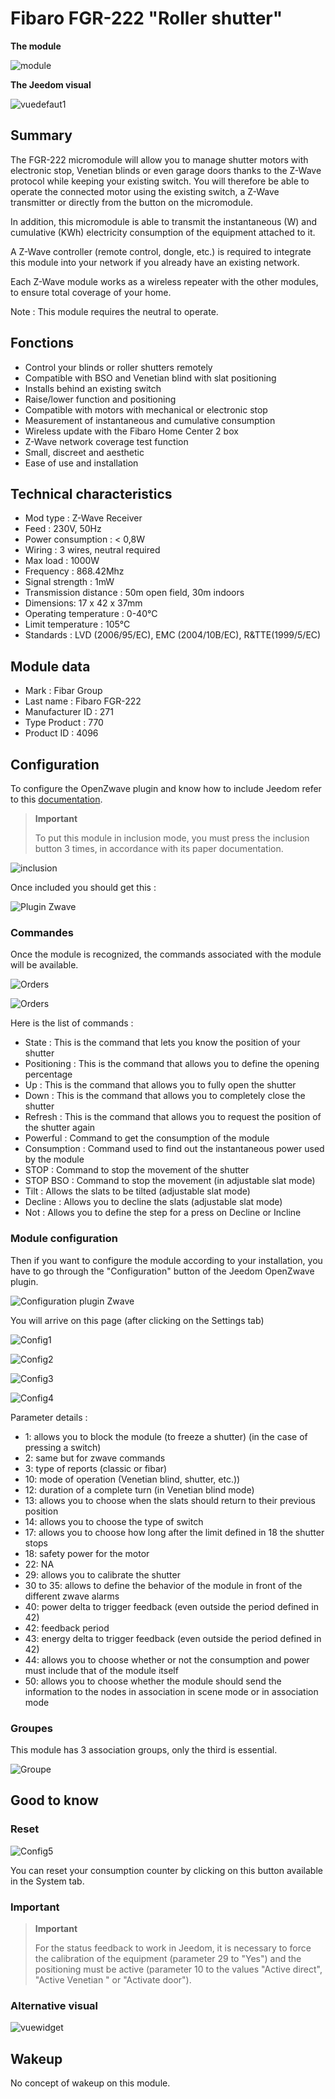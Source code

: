 # Fibaro FGR-222 "Roller shutter"

**The module**

![module](images/fibaro.fgr222/module.jpg)

**The Jeedom visual**

![vuedefaut1](images/fibaro.fgrm222/vuedefaut1.jpg)

## Summary

The FGR-222 micromodule will allow you to manage shutter motors with electronic stop, Venetian blinds or even garage doors thanks to the Z-Wave protocol while keeping your existing switch. You will therefore be able to operate the connected motor using the existing switch, a Z-Wave transmitter or directly from the button on the micromodule.

In addition, this micromodule is able to transmit the instantaneous (W) and cumulative (KWh) electricity consumption of the equipment attached to it.

A Z-Wave controller (remote control, dongle, etc.) is required to integrate this module into your network if you already have an existing network.

Each Z-Wave module works as a wireless repeater with the other modules, to ensure total coverage of your home.

Note : This module requires the neutral to operate.

## Fonctions

-   Control your blinds or roller shutters remotely
-   Compatible with BSO and Venetian blind with slat positioning
-   Installs behind an existing switch
-   Raise/lower function and positioning
-   Compatible with motors with mechanical or electronic stop
-   Measurement of instantaneous and cumulative consumption
-   Wireless update with the Fibaro Home Center 2 box
-   Z-Wave network coverage test function
-   Small, discreet and aesthetic
-   Ease of use and installation

## Technical characteristics

-   Mod type : Z-Wave Receiver
-   Feed : 230V, 50Hz
-   Power consumption : &lt; 0,8W
-   Wiring : 3 wires, neutral required
-   Max load : 1000W
-   Frequency : 868.42Mhz
-   Signal strength : 1mW
-   Transmission distance : 50m open field, 30m indoors
-   Dimensions: 17 x 42 x 37mm
-   Operating temperature : 0-40°C
-   Limit temperature : 105°C
-   Standards : LVD (2006/95/EC), EMC (2004/10B/EC), R&TTE(1999/5/EC)

## Module data

-   Mark : Fibar Group
-   Last name : Fibaro FGR-222
-   Manufacturer ID : 271
-   Type Product : 770
-   Product ID : 4096

## Configuration

To configure the OpenZwave plugin and know how to include Jeedom refer to this [documentation](https://doc.jeedom.com/en_US/plugins/automation%20protocol/openzwave/).

> **Important**
>
> To put this module in inclusion mode, you must press the inclusion button 3 times, in accordance with its paper documentation.

![inclusion](images/fibaro.fgrm222/inclusion.jpg)

Once included you should get this :

![Plugin Zwave](images/fibaro.fgrm222/information.jpg)

### Commandes

Once the module is recognized, the commands associated with the module will be available.

![Orders](images/fibaro.fgrm222/commandes.jpg)

![Orders](images/fibaro.fgrm222/commandes2.jpg)

Here is the list of commands :

-   State : This is the command that lets you know the position of your shutter
-   Positioning : This is the command that allows you to define the opening percentage
-   Up : This is the command that allows you to fully open the shutter
-   Down : This is the command that allows you to completely close the shutter
-   Refresh : This is the command that allows you to request the position of the shutter again
-   Powerful : Command to get the consumption of the module
-   Consumption : Command used to find out the instantaneous power used by the module
-   STOP : Command to stop the movement of the shutter
-   STOP BSO : Command to stop the movement (in adjustable slat mode)
-   Tilt : Allows the slats to be tilted (adjustable slat mode)
-   Decline : Allows you to decline the slats (adjustable slat mode)
-   Not : Allows you to define the step for a press on Decline or Incline

### Module configuration

Then if you want to configure the module according to your installation, you have to go through the "Configuration" button of the Jeedom OpenZwave plugin.

![Configuration plugin Zwave](images/plugin/bouton_configuration.jpg)

You will arrive on this page (after clicking on the Settings tab)

![Config1](images/fibaro.fgrm222/config1.jpg)

![Config2](images/fibaro.fgrm222/config2.jpg)

![Config3](images/fibaro.fgrm222/config3.jpg)

![Config4](images/fibaro.fgrm222/config4.jpg)

Parameter details :

-   1: allows you to block the module (to freeze a shutter) (in the case of pressing a switch)
-   2: same but for zwave commands
-   3: type of reports (classic or fibar)
-   10: mode of operation (Venetian blind, shutter, etc.))
-   12: duration of a complete turn (in Venetian blind mode)
-   13: allows you to choose when the slats should return to their previous position
-   14: allows you to choose the type of switch
-   17: allows you to choose how long after the limit defined in 18 the shutter stops
-   18: safety power for the motor
-   22: NA
-   29: allows you to calibrate the shutter
-   30 to 35: allows to define the behavior of the module in front of the different zwave alarms
-   40: power delta to trigger feedback (even outside the period defined in 42)
-   42: feedback period
-   43: energy delta to trigger feedback (even outside the period defined in 42)
-   44: allows you to choose whether or not the consumption and power must include that of the module itself
-   50: allows you to choose whether the module should send the information to the nodes in association in scene mode or in association mode

### Groupes

This module has 3 association groups, only the third is essential.

![Groupe](images/fibaro.fgrm222/groupe.jpg)

## Good to know

### Reset

![Config5](images/fibaro.fgrm222/config5.jpg)

You can reset your consumption counter by clicking on this button available in the System tab.

### Important

> **Important**
>
> For the status feedback to work in Jeedom, it is necessary to force the calibration of the equipment (parameter 29 to "Yes") and the positioning must be active (parameter 10 to the values "Active direct", "Active Venetian " or "Activate door").

### Alternative visual

![vuewidget](images/fibaro.fgrm222/vuewidget.jpg)

## Wakeup

No concept of wakeup on this module.
